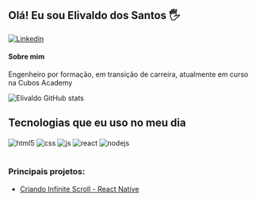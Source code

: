 ## Olá! Eu sou Elivaldo dos Santos 🖐️
[![Linkedin](https://img.shields.io/badge/-LinkedIn-%230077B5?style=for-the-badge&logo=linkedin&logoColor=white)](https://www.linkedin.com/in/elivaldo-dos-santos-0a41a61b6/)

#### Sobre mim
Engenheiro por formação, em transição de carreira, atualmente em curso na Cubos Academy





![Elivaldo GitHub stats](https://github-readme-stats.vercel.app/api?username=elivaldoquio&show_icons=true&theme=dracula&count_private=true)

## Tecnologias que eu uso no meu dia

<div style="display: inline_block">
  <img align="center" alt="html5" src="https://img.shields.io/badge/HTML5-E34F26?style=for-the-badge&logo=html5&logoColor=white" />
  <img align="center" alt="css" src="https://img.shields.io/badge/CSS3-1572B6?style=for-the-badge&logo=css3&logoColor=white" />
  <img align="center" alt="js" src="https://img.shields.io/badge/JavaScript-F7DF1E?style=for-the-badge&logo=javascript&logoColor=black" />
  <img align="center" alt="react" src="https://img.shields.io/badge/React-20232A?style=for-the-badge&logo=react&logoColor=61DAFB" />
  <img align="center" alt="nodejs" src="https://img.shields.io/badge/Node.js-43853D?style=for-the-badge&logo=node.js&logoColor=white" />
</div><br/>

 

### Principais projetos:
- [Criando Infinite Scroll - React Native](https://youtu.be/TjkFGrjkXfc)<br/>

